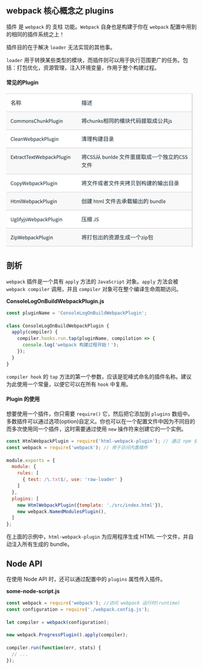 ## webpack 核心概念之 plugins

插件 是 `webpack` 的 支柱 功能。`Webpack` 自身也是构建于你在 `webpack` 配置中用到的相同的插件系统之上！

插件目的在于解决 `loader` 无法实现的其他事。

`loader` 用于转换某些类型的模块，而插件则可以用于执行范围更广的任务。包括：打包优化，资源管理，注入环境变量，作用于整个构建过程。

#### 常见的Plugin

<img src="assets/image-20210922190341634.png" alt="image-20210922190341634" style="zoom:50%;" />

## 剖析

`webpack` 插件是一个具有 `apply` 方法的 `JavaScript` 对象。`apply` 方法会被 `webpack compiler` 调用，并且 `compiler` 对象可在整个编译生命周期访问。

**ConsoleLogOnBuildWebpackPlugin.js**

```javascript
const pluginName = 'ConsoleLogOnBuildWebpackPlugin';

class ConsoleLogOnBuildWebpackPlugin {
  apply(compiler) {
    compiler.hooks.run.tap(pluginName, compilation => {
      console.log('webpack 构建过程开始！');
    });
  }
}
```

`compiler hook` 的 `tap` 方法的第一个参数，应该是驼峰式命名的插件名称。建议为此使用一个常量，以便它可以在所有 `hook` 中复用。

#### Plugin 的使用

想要使用一个插件，你只需要 `require()` 它，然后把它添加到 `plugins` 数组中。多数插件可以通过选项(option)自定义。你也可以在一个配置文件中因为不同目的而多次使用同一个插件，这时需要通过使用 `new` 操作符来创建它的一个实例。

```js
const HtmlWebpackPlugin = require('html-webpack-plugin'); // 通过 npm 安装
const webpack = require('webpack'); // 用于访问内置插件

module.exports = {
  module: {
    rules: [
      { test: /\.txt$/, use: 'raw-loader' }
    ]
  },
  plugins: [
    new HtmlWebpackPlugin({template: './src/index.html'}),
    new webpack.NamedModulesPlugin(),
  ]
};
```

在上面的示例中，`html-webpack-plugin` 为应用程序生成 HTML 一个文件，并自动注入所有生成的 bundle。

## Node API

在使用 Node API 时，还可以通过配置中的 `plugins` 属性传入插件。

**some-node-script.js**

```javascript
const webpack = require('webpack'); //访问 webpack 运行时(runtime)
const configuration = require('./webpack.config.js');

let compiler = webpack(configuration);

new webpack.ProgressPlugin().apply(compiler);

compiler.run(function(err, stats) {
  // ...
});
```
